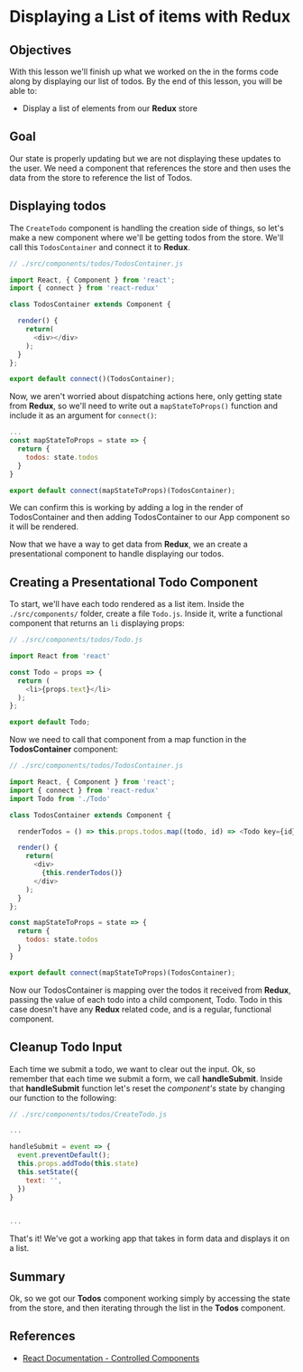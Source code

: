 # Displaying a List of items with Redux

## Objectives

With this lesson we'll finish up what we worked on the in the forms code along
by displaying our list of todos. By the end of this lesson, you will be able to:

* Display a list of elements from our __Redux__ store

## Goal

Our state is properly updating but we are not displaying these updates to the
user. We need a component that references the store and then uses the data from
the store to reference the list of Todos.

## Displaying todos

The `CreateTodo` component is handling the creation side of things, so let's
make a new component where we'll be getting todos from the store. We'll call
this `TodosContainer` and connect it to __Redux__.


```js
// ./src/components/todos/TodosContainer.js

import React, { Component } from 'react';
import { connect } from 'react-redux'

class TodosContainer extends Component {

  render() {
    return(
      <div></div>
    );
  }
};

export default connect()(TodosContainer);
```

Now, we aren't worried about dispatching actions here, only getting state from
__Redux__, so we'll need to write out a `mapStateToProps()` function and include
it as an argument for `connect()`:

```js
...
const mapStateToProps = state => {
  return {
    todos: state.todos
  }
}

export default connect(mapStateToProps)(TodosContainer);
```

We can confirm this is working by adding a log in the render of TodosContainer
and then adding TodosContainer to our App component so it will be rendered.

Now that we have a way to get data from __Redux__, we an create a presentational
component to handle displaying our todos.

## Creating a Presentational Todo Component

To start, we'll have each todo rendered as a list item. Inside the
`./src/components/` folder, create a file `Todo.js`. Inside it, write a
functional component that returns an `li` displaying props:

```js
// ./src/components/todos/Todo.js

import React from 'react'

const Todo = props => {
  return (
    <li>{props.text}</li>
  );
};

export default Todo;
```

Now we need to call that component from a map function in the
__TodosContainer__ component:

```js
// ./src/components/todos/TodosContainer.js

import React, { Component } from 'react';
import { connect } from 'react-redux'
import Todo from './Todo'

class TodosContainer extends Component {

  renderTodos = () => this.props.todos.map((todo, id) => <Todo key={id} text={todo} />)

  render() {
    return(
      <div>
        {this.renderTodos()}
      </div>
    );
  }
};

const mapStateToProps = state => {
  return {
    todos: state.todos
  }
}

export default connect(mapStateToProps)(TodosContainer);


```

Now our TodosContainer is mapping over the todos it received from __Redux__,
passing the value of each todo into a child component, Todo. Todo in this case
doesn't have any __Redux__ related code, and is a regular, functional component.

## Cleanup Todo Input

Each time we submit a todo, we want to clear out the input. Ok, so remember that
each time we submit a form, we call __handleSubmit__. Inside that
__handleSubmit__ function let's reset the *component's* state by changing our
function to the following:

```js
// ./src/components/todos/CreateTodo.js

...

handleSubmit = event => {
  event.preventDefault();
  this.props.addTodo(this.state)
  this.setState({
    text: '',
  })
}


...
```

That's it! We've got a working app that takes in form data and displays it on a
list.

## Summary

Ok, so we got our __Todos__ component working simply by accessing the state from
the store, and then iterating through the list in the __Todos__ component.


## References

- [React Documentation - Controlled Components](https://facebook.github.io/react/docs/forms.html)

